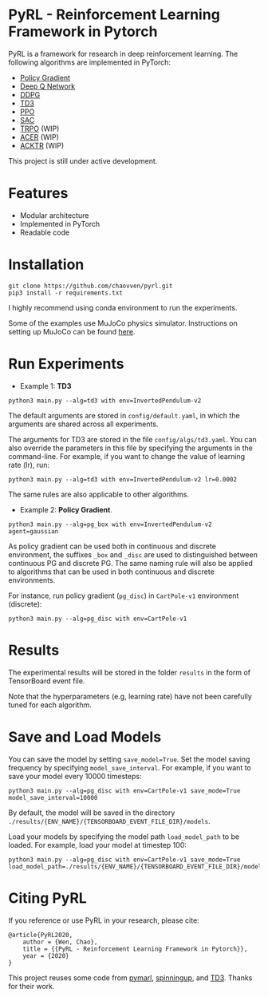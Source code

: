# PyRL - Reinforcement Learning Framework in Pytorch

PyRL is a framework for research in deep reinforcement learning. The following algorithms are implemented in PyTorch:

- [Policy Gradient](https://papers.nips.cc/paper/1713-policy-gradient-methods-for-reinforcement-learning-with-function-approximation.pdf)
- [Deep Q Network](https://www.nature.com/articles/nature14236)
- [DDPG](https://arxiv.org/abs/1509.02971)
- [TD3](https://arxiv.org/abs/1802.09477)
- [PPO](https://arxiv.org/abs/1707.06347)
- [SAC](https://arxiv.org/abs/1801.01290)
- [TRPO](https://arxiv.org/abs/1502.05477) (WIP)
- [ACER](https://arxiv.org/abs/1611.01224) (WIP)
- [ACKTR](https://arxiv.org/abs/1708.05144) (WIP)

This project is still under active development.

# Features

- Modular architecture
- Implemented in PyTorch
- Readable code

# Installation

```
git clone https://github.com/chaovven/pyrl.git
pip3 install -r requirements.txt
```

I highly recommend using conda environment to run the experiments.

Some of the examples use MuJoCo physics simulator. Instructions on setting up MuJoCo can be found [here](https://github.com/openai/mujoco-py).



# Run Experiments

* Example 1: **TD3**
```
python3 main.py --alg=td3 with env=InvertedPendulum-v2
```

The default arguments are stored in `config/default.yaml`, in which the arguments are shared across all experiments.

The arguments for TD3 are stored in the file `config/algs/td3.yaml`. You can also override the parameters in this file by specifying the arguments in the command-line. For example, if you want to change the value of learning rate (lr), run:
```
python3 main.py --alg=td3 with env=InvertedPendulum-v2 lr=0.0002
```

The same rules are also applicable to other algorithms.


* Example 2: **Policy Gradient**.

```
python3 main.py --alg=pg_box with env=InvertedPendulum-v2 agent=gaussian
```

As policy gradient can be used both in continuous and discrete environment, the suffixes `_box` and `_disc` are used to distinguished between continuous PG and discrete PG. The same naming rule will also be applied to algorithms that can be used in both continuous and discrete environments.

For instance, run policy gradient (`pg_disc`) in `CartPole-v1` environment (discrete):
```
python3 main.py --alg=pg_disc with env=CartPole-v1
```

# Results

The experimental results will be stored in the folder `results` in the form of TensorBoard event file.

Note that the hyperparameters (e.g, learning rate) have not been carefully tuned for each algorithm. 

# Save and Load Models

You can save the model by setting `save_model=True`. Set the model saving frequency by specifying `model_save_interval`. 
For example, if you want to save your model every 10000 timesteps: 
```shell
python3 main.py --alg=pg_disc with env=CartPole-v1 save_mode=True model_save_interval=10000
```
By default, the model will be saved in the directory `./results/{ENV_NAME}/{TENSORBOARD_EVENT_FILE_DIR}/models`.

Load your models by specifying the model path `load_model_path` to be loaded. For example, load your model at timestep 100:
```shell
python3 main.py --alg=pg_disc with env=CartPole-v1 save_mode=True load_model_path=./results/{ENV_NAME}/{TENSORBOARD_EVENT_FILE_DIR}/models/100
```

# Citing PyRL
If you reference or use PyRL in your research, please cite:

```
@article{PyRL2020,
    author = {Wen, Chao},
    title = {{PyRL - Reinforcement Learning Framework in Pytorch}},
    year = {2020}
}
```

This project reuses some code from [pymarl](https://github.com/oxwhirl/pymarl), [spinningup](https://github.com/openai/spinningup.git), and [TD3](https://github.com/sfujim/TD3). Thanks for their work.

